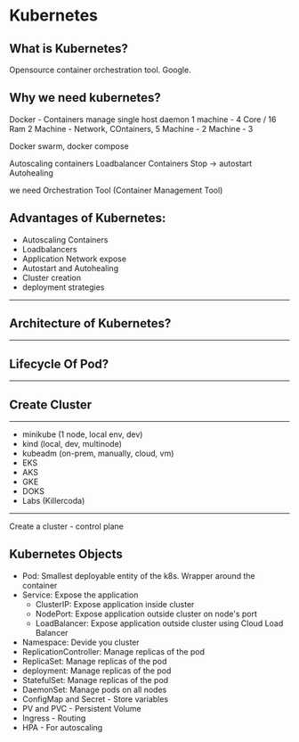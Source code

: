 # Kubernetes

## What is Kubernetes?
Opensource container orchestration tool. Google.

## Why we need kubernetes?
Docker - Containers manage
single host daemon 
1 machine - 4 Core / 16 Ram
2 Machine - Network, COntainers, 
5 Machine - 2 Machine - 3

Docker swarm, docker compose

Autoscaling containers
Loadbalancer Containers 
Stop -> autostart
Autohealing

we need Orchestration Tool (Container Management Tool)

## Advantages of Kubernetes:
- Autoscaling Containers
- Loadbalancers
- Application Network expose
- Autostart and Autohealing
- Cluster creation
- deployment strategies
------------------------ 

## Architecture of Kubernetes?
-----------------------

## Lifecycle Of Pod?
-----------------

## Create Cluster
----------
- minikube (1 node, local env, dev)
- kind (local, dev, multinode)
- kubeadm (on-prem, manually, cloud, vm)
- EKS
- AKS
- GKE
- DOKS
- Labs (Killercoda)
---------

Create a cluster - control plane

## Kubernetes Objects
- Pod: Smallest deployable entity of the k8s. Wrapper around the container
- Service: Expose the application
    - ClusterIP: Expose application inside cluster
    - NodePort: Expose application outside cluster on node's port
    - LoadBalancer: Expose application outside cluster using Cloud Load Balancer
- Namespace: Devide you cluster 
- ReplicationController: Manage replicas of the pod
- ReplicaSet: Manage replicas of the pod
- deployment: Manage replicas of the pod
- StatefulSet: Manage replicas of the pod
- DaemonSet: Manage pods on all nodes
- ConfigMap and Secret - Store variables
- PV and PVC - Persistent Volume
- Ingress - Routing
- HPA - For autoscaling












